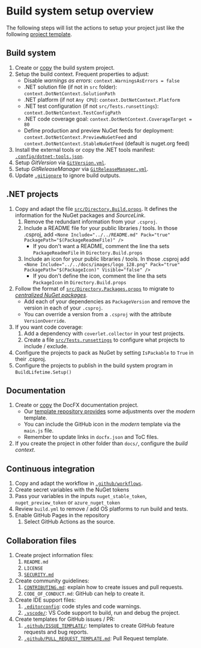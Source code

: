 # Build system setup overview

The following steps will list the actions to setup your project just like the
following [project template](https://github.com/pleonex/template-csharp).

## Build system

1. Create or
   [copy](https://github.com/pleonex/template-csharp/tree/main/build/orchestrator)
   the build system project.
2. Setup the build context. Frequent properties to adjust:
   - Disable _warnings as errors_: `context.WarningsAsErrors = false`
   - .NET solution file (if not in `src` folder):
     `context.DotNetContext.SolutionPath`
   - .NET platform (if not `Any CPU`): `context.DotNetContext.Platform`
   - .NET test configuration (if not `src/Tests.runsettings`):
     `context.DotNetContext.TestConfigPath`
   - .NET code coverage goal: `context.DotNetContext.CoverageTarget = 80`
   - Define production and preview NuGet feeds for deployment:
     `context.DotNetContext.PreviewNuGetFeed` and
     `context.DotNetContext.StableNuGetFeed` (default is nuget.org feed)
3. Install the external tools or copy the .NET tools manifest:
   [`.config/dotnet-tools.json`](https://github.com/pleonex/template-csharp/blob/main/.config/dotnet-tools.json).
4. Setup _GitVersion_ via
   [`GitVersion.yml`](https://github.com/pleonex/template-csharp/blob/main/GitVersion.yml).
5. Setup _GitReleaseManager_ via
   [`GitReleaseManager.yml`](https://github.com/pleonex/template-csharp/blob/main/GitReleaseManager.yaml).
6. Update
   [`.gitignore`](https://github.com/pleonex/template-csharp/blob/main/.gitignore)
   to ignore build outputs.

## .NET projects

1. Copy and adapt the file
   [`src/Directory.Build.props`](https://github.com/pleonex/template-csharp/blob/main/src/Directory.Build.props).
   It defines the information for the NuGet packages and _SourceLink_.
   1. Remove the redundant information from your `.csproj`.
   2. Include a README file for your public libraries / tools. In those .csproj,
      add
      `<None Include="../../README.md" Pack="true" PackagePath="$(PackageReadmeFile)" />`
      - If you don't want a README, comment the line tha sets
        `PackageReadmeFile` in `Directory.Build.props`
   3. Include an icon for your public libraries / tools. In those .csproj add
      `<None Include="../../docs/images/logo_128.png" Pack="true" PackagePath="$(PackageIcon)" Visible="false" />`
      - If you don't define the icon, comment the line tha sets `PackageIcon` in
        `Directory.Build.props`
2. Follow the format of
   [`src/Directory.Packages.props`](https://github.com/pleonex/template-csharp/blob/main/src/Directory.Packages.props)
   to migrate to
   [_centralized NuGet packages_](https://github.com/NuGet/Home/wiki/Centrally-managing-NuGet-package-versions).
   - Add each of your dependencies as `PackageVersion` and remove the version in
     each of your `.csproj`.
   - You can override a version from a `.csproj` with the attribute
     `VersionOverride`.
3. If you want code coverage:
   1. Add a dependency with `coverlet.collector` in your test projects.
   2. Create a file
      [`src/Tests.runsettings`](https://github.com/pleonex/template-csharp/blob/main/src/Tests.runsettings)
      to configure what projects to include / exclude.
4. Configure the projects to pack as NuGet by setting `IsPackable` to `True` in
   their .csproj.
5. Configure the projects to publish in the build system program in
   `BuildLifetime.Setup()`

## Documentation

1. Create or [copy](https://github.com/pleonex/template-csharp/tree/main/docs)
   the DocFX documentation project.
   - Our
     [template repository provides](https://github.com/pleonex/template-csharp/tree/main/docs/template)
     some adjustments over the _modern_ template.
   - You can include the GitHub icon in the _modern_ template via the `main.js`
     file.
   - Remember to update links in `docfx.json` and ToC files.
2. If you create the project in other folder than `docs/`, configure the _build
   context_.

## Continuous integration

1. Copy and adapt the workflow in
   [`.github/workflows`](https://github.com/pleonex/template-csharp/tree/main/.github/workflows).
2. Create secret variables with the NuGet tokens
3. Pass your variables in the inputs `nuget_stable_token`, `nuget_preview_token`
   or `azure_nuget_token`
4. Review `build.yml` to remove / add OS platforms to run build and tests.
5. Enable GitHub Pages in the repository
   1. Select GitHub Actions as the source.

## Collaboration files

1. Create project information files:
   1. `README.md`
   2. `LICENSE`
   3. [`SECURITY.md`](https://github.com/pleonex/template-csharp/blob/main/SECURITY.md)
2. Create community guidelines:
   1. [`CONTRIBUTING.md`](https://github.com/pleonex/template-csharp/blob/main/CONTRIBUTING.md):
      explain how to create issues and pull requests.
   2. `CODE_OF_CONDUCT.md`: GitHub can help to create it.
3. Create IDE support files:
   1. [`.editorconfig`](https://github.com/pleonex/template-csharp/blob/main/.editorconfig):
      code styles and code warnings.
   2. [`.vscode/`](https://github.com/pleonex/template-csharp/tree/main/.vscode):
      VS Code support to build, run and debug the project.
4. Create templates for GitHub issues / PR:
   1. [`.github/ISSUE_TEMPLATE/`](https://github.com/pleonex/template-csharp/tree/main/.github/ISSUE_TEMPLATE):
      templates to create GitHub feature requests and bug reports.
   2. [`.github/PULL_REQUEST_TEMPLATE.md`](https://github.com/pleonex/template-csharp/blob/main/.github/pull_request_template.md):
      Pull Request template.
